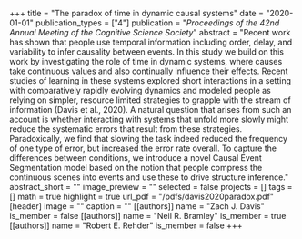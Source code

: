 +++
title = "The paradox of time in dynamic causal systems"
date = "2020-01-01"
publication_types = ["4"]
publication = "_Proceedings of the 42nd Annual Meeting of the Cognitive Science Society_"
abstract = "Recent work has shown that people use temporal information including order, delay, and variability to infer causality between events. In this study we build on this work by investigating the role of time in dynamic systems, where causes take continuous values and also continually influence their effects. Recent studies of learning in these systems explored short interactions in a setting with comparatively rapidly evolving dynamics and modeled people as relying on simpler, resource limited strategies to grapple with the stream of information (Davis et al., 2020). A natural question that arises from such an account is whether interacting with systems that unfold more slowly might reduce the systematic errors that result from these strategies. Paradoxically, we find that slowing the task indeed reduced the frequency of one type of error, but increased the error rate overall. To capture the differences between conditions, we introduce a novel Causal Event Segmentation model based on the notion that people compress the continuous scenes into events and use these to drive structure inference."
abstract_short = ""
image_preview = ""
selected = false
projects = []
tags = []
math = true
highlight = true
url_pdf = "/pdfs/davis2020paradox.pdf"
[header]
image = ""
caption = ""
[[authors]]
	name = "Zach J. Davis"
	is_member = false
[[authors]]
	name = "Neil R. Bramley"
	is_member = true
[[authors]]
	name = "Robert E. Rehder"
	is_member = false
+++
